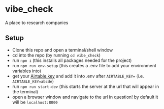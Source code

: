 # vibe_check
A place to research companies


## Setup
- Clone this repo and open a terminal/shell window
- cd into the repo (by running `cd vibe_check`)
- run `npm i` (this installs all packages needed for the project)
- run `npm run env-setup` (this creates a .env file to add your environment variables into)
- get your [Airtable key](https://support.airtable.com/hc/en-us/articles/219046777-How-do-I-get-my-API-key-) and add it into .env after `AIRTABLE_KEY=` (i.e. `AIRTABLE_KEY=abcde`)
- run `npm run start-dev` (this starts the server at the url that will appear in the terminal)
- open a browser window and navigate to the url in question! by default it will be `localhost:8000`
